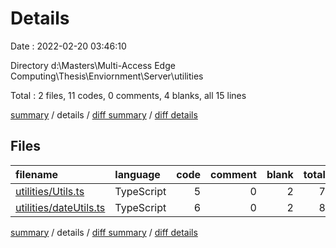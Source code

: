 # Details

Date : 2022-02-20 03:46:10

Directory d:\Masters\Multi-Access Edge Computing\Thesis\Enviornment\Server\utilities

Total : 2 files,  11 codes, 0 comments, 4 blanks, all 15 lines

[summary](results.md) / details / [diff summary](diff.md) / [diff details](diff-details.md)

## Files
| filename | language | code | comment | blank | total |
| :--- | :--- | ---: | ---: | ---: | ---: |
| [utilities/Utils.ts](/utilities/Utils.ts) | TypeScript | 5 | 0 | 2 | 7 |
| [utilities/dateUtils.ts](/utilities/dateUtils.ts) | TypeScript | 6 | 0 | 2 | 8 |

[summary](results.md) / details / [diff summary](diff.md) / [diff details](diff-details.md)
